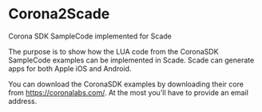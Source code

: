 # Corona2Scade
Corona SDK SampleCode implemented for Scade

The purpose is to show how the LUA code from the CoronaSDK SampleCode examples can be implemented in Scade. Scade can generate apps
for both Apple iOS and Android. 

You can download the CoronaSDK examples by downloading their core from https://coronalabs.com/. At the most you'll have to provide
an email address.
